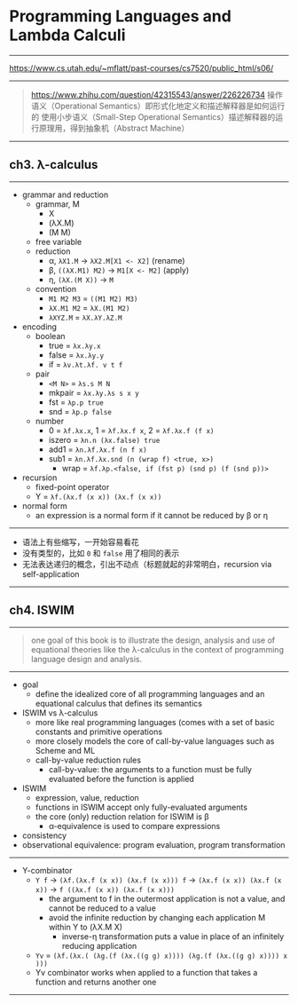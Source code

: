 # Programming Languages and Lambda Calculi

---

https://www.cs.utah.edu/~mflatt/past-courses/cs7520/public_html/s06/

---

> https://www.zhihu.com/question/42315543/answer/226226734
> 操作语义（Operational Semantics）即形式化地定义和描述解释器是如何运行的
> 使用小步语义（Small-Step Operational Semantics）描述解释器的运行原理用，得到抽象机（Abstract Machine）

---

## ch3. λ-calculus

---

- grammar and reduction
    - grammar, M
        - X
        - (λX.M)
        - (M M)
    - free variable
    - reduction
        - α, `λX1.M` -> `λX2.M[X1 <- X2]` (rename)
        - β, `((λX.M1) M2)` -> `M1[X <- M2]` (apply)
        - η, `(λX.(M X))` -> `M`
    - convention
        - `M1 M2 M3` = `((M1 M2) M3)`
        - `λX.M1 M2` = `λX.(M1 M2)`
        - `λXYZ.M` = `λX.λY.λZ.M`
- encoding
    - boolean
        - true = `λx.λy.x`
        - false = `λx.λy.y`
        - if = `λv.λt.λf. v t f`
    - pair
        - `<M N>` = `λs.s M N`
        - mkpair = `λx.λy.λs s x y`
        - fst = `λp.p true`
        - snd = `λp.p false`
    - number
        - 0 = `λf.λx.x`, 1 = `λf.λx.f x`, 2 = `λf.λx.f (f x)`
        - iszero = `λn.n (λx.false) true`
        - add1 = `λn.λf.λx.f (n f x)`
        - sub1 = `λn.λf.λx.snd (n (wrap f) <true, x>)`
            - wrap = `λf.λp.<false, if (fst p) (snd p) (f (snd p))>`
- recursion
    - fixed-point operator
    - Y = `λf.(λx.f (x x)) (λx.f (x x))`
- normal form
    - an expression is a normal form if it cannot be reduced by β or η

---

- 语法上有些缩写，一开始容易看花
- 没有类型的，比如 `0` 和 `false` 用了相同的表示
- 无法表达递归的概念，引出不动点（标题就起的非常明白，recursion via self-application

---

## ch4. ISWIM

---

> one goal of this book is to illustrate the design, analysis and use of
> equational theories like the λ-calculus in the context of programming
> language design and analysis.

---

- goal
    - define the idealized core of all programming languages and an equational calculus that defines its semantics
- ISWIM vs λ-calculus
    - more like real programming languages (comes with a set of basic constants and primitive operations
    - more closely models the core of call-by-value languages such as Scheme and ML
    - call-by-value reduction rules
        - call-by-value: the arguments to a function must be fully evaluated before the function is applied
- ISWIM
    - expression, value, reduction
    - functions in ISWIM accept only fully-evaluated arguments
    - the core (only) reduction relation for ISWIM is β
        - α-equivalence is used to compare expressions
- consistency
- observational equivalence: program evaluation, program transformation

---

- Y-combinator
    - `Y f` -> `(λf.(λx.f (x x)) (λx.f (x x))) f` -> `(λx.f (x x)) (λx.f (x x))` -> `f ((λx.f (x x)) (λx.f (x x)))`
        - the argument to f in the outermost application is not a value, and cannot be reduced to a value
        - avoid the infinite reduction by changing each application M within Y to (λX.M X)
            - inverse-η transformation puts a value in place of an infinitely reducing application
    - `Yv` = `(λf.(λx.( (λg.(f (λx.((g g) x)))) (λg.(f (λx.((g g) x)))) x )))`
    - Yv combinator works when applied to a function that takes a function and returns another one

---


